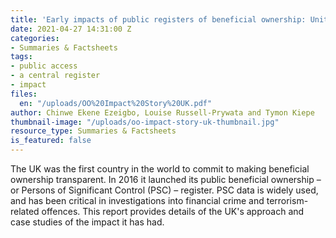 ```yaml
---
title: 'Early impacts of public registers of beneficial ownership: United Kingdom'
date: 2021-04-27 14:31:00 Z
categories:
- Summaries & Factsheets
tags:
- public access
- a central register
- impact
files:
  en: "/uploads/OO%20Impact%20Story%20UK.pdf"
author: Chinwe Ekene Ezeigbo, Louise Russell-Prywata and Tymon Kiepe
thumbnail-image: "/uploads/oo-impact-story-uk-thumbnail.jpg"
resource_type: Summaries & Factsheets
is_featured: false
---
```


The UK was the first country in the world to commit to making beneficial ownership transparent. In 2016 it launched its public beneficial ownership – or Persons of Significant Control (PSC) – register. PSC data is widely used, and has been critical in investigations into financial crime and terrorism-related offences. This report provides details of the UK's approach and case studies of the impact it has had.